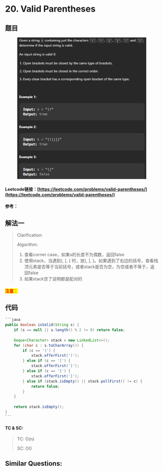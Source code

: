 # 20. Valid Parentheses

## 题目

<figure><img src="../../.gitbook/assets/image (164).png" alt=""><figcaption></figcaption></figure>

#### Leetcode链接：[https://leetcode.com/problems/valid-parentheses/](https://leetcode.com/problems/valid-parentheses/)

#### 参考：

## 解法一

> Clarification:&#x20;
>
> Algorithm:&#x20;
>
> 1. 查看corner case，如果s的长度不为偶数，返回false
> 2. 使用stack，当遇到(, \[, { 时，放), ], }。如果遇到了右边的括号，查看栈顶元素是否等于当前括号，或者stack是否为空，为空或者不等于，返回false
> 3. 如果stack空了说明都是配对的

#### <mark style="color:red;">注意：</mark>

## 代码

````java
```java
public boolean isValid(String s) {
    if (s == null || s.length() % 2 != 0) return false;

    Deque<Character> stack = new LinkedList<>();
    for (char c : s.toCharArray()) {
        if (c == '(') {
            stack.offerFirst(')');
        } else if (c == '[') {
            stack.offerFirst(']');
        } else if (c == '{') {
            stack.offerFirst('}');
        } else if (stack.isEmpty() || stack.pollFirst() != c) {
            return false;
        }
    }

    return stack.isEmpty();
}
```
````

#### TC & SC:&#x20;

> TC: O(n)
>
> SC: O()

## **Similar Questions:**&#x20;
